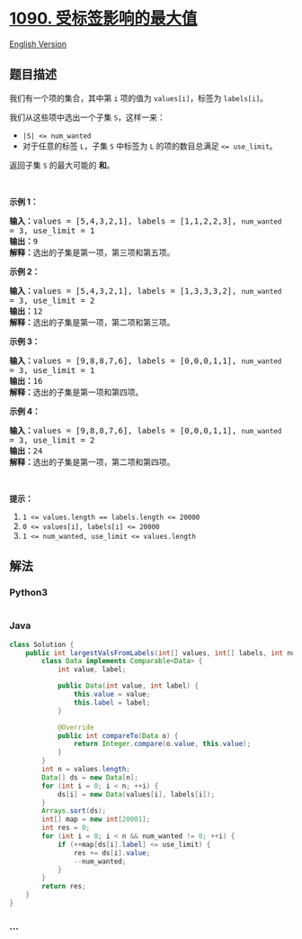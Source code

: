 # [1090. 受标签影响的最大值](https://leetcode-cn.com/problems/largest-values-from-labels)

[English Version](/solution/1000-1099/1090.Largest%20Values%20From%20Labels/README_EN.md)

## 题目描述

<!-- 这里写题目描述 -->
<p>我们有一个项的集合，其中第&nbsp;<code>i</code>&nbsp;项的值为&nbsp;<code>values[i]</code>，标签为&nbsp;<code>labels[i]</code>。</p>

<p>我们从这些项中选出一个子集&nbsp;<code>S</code>，这样一来：</p>

<ul>
	<li><code>|S| &lt;= num_wanted</code></li>
	<li>对于任意的标签 <code>L</code>，子集 <code>S</code> 中标签为 <code>L</code>&nbsp;的项的数目总满足&nbsp;<code>&lt;= use_limit</code>。</li>
</ul>

<p>返回子集&nbsp;<code>S</code>&nbsp;的最大可能的&nbsp;<strong>和</strong>。</p>

<p>&nbsp;</p>

<p><strong>示例 1：</strong></p>

<pre><strong>输入：</strong>values = [5,4,3,2,1], labels = [1,1,2,2,3], <code>num_wanted </code>= 3, use_limit = 1
<strong>输出：</strong>9
<strong>解释：</strong>选出的子集是第一项，第三项和第五项。
</pre>

<p><strong>示例 2：</strong></p>

<pre><strong>输入：</strong>values = [5,4,3,2,1], labels = [1,3,3,3,2], <code>num_wanted </code>= 3, use_limit = 2
<strong>输出：</strong>12
<strong>解释：</strong>选出的子集是第一项，第二项和第三项。
</pre>

<p><strong>示例 3：</strong></p>

<pre><strong>输入：</strong>values = [9,8,8,7,6], labels = [0,0,0,1,1], <code>num_wanted </code>= 3, use_limit = 1
<strong>输出：</strong>16
<strong>解释：</strong>选出的子集是第一项和第四项。
</pre>

<p><strong>示例 4：</strong></p>

<pre><strong>输入：</strong>values = [9,8,8,7,6], labels = [0,0,0,1,1], <code>num_wanted </code>= 3, use_limit = 2
<strong>输出：</strong>24
<strong>解释：</strong>选出的子集是第一项，第二项和第四项。
</pre>

<p>&nbsp;</p>

<p><strong>提示：</strong></p>

<ol>
	<li><code>1 &lt;= values.length == labels.length &lt;= 20000</code></li>
	<li><code>0 &lt;= values[i], labels[i]&nbsp;&lt;= 20000</code></li>
	<li><code>1 &lt;= num_wanted, use_limit&nbsp;&lt;= values.length</code></li>
</ol>

## 解法

<!-- 这里可写通用的实现逻辑 -->

<!-- tabs:start -->

### **Python3**

<!-- 这里可写当前语言的特殊实现逻辑 -->

```python

```

### **Java**

<!-- 这里可写当前语言的特殊实现逻辑 -->

```java
class Solution {
    public int largestValsFromLabels(int[] values, int[] labels, int num_wanted, int use_limit) {
        class Data implements Comparable<Data> {
            int value, label;

            public Data(int value, int label) {
                this.value = value;
                this.label = label;
            }

            @Override
            public int compareTo(Data o) {
                return Integer.compare(o.value, this.value);
            }
        }
        int n = values.length;
        Data[] ds = new Data[n];
        for (int i = 0; i < n; ++i) {
            ds[i] = new Data(values[i], labels[i]);
        }
        Arrays.sort(ds);
        int[] map = new int[20001];
        int res = 0;
        for (int i = 0; i < n && num_wanted != 0; ++i) {
            if (++map[ds[i].label] <= use_limit) {
                res += ds[i].value;
                --num_wanted;
            }
        }
        return res;
    }
}

```

### **...**

```

```

<!-- tabs:end -->
